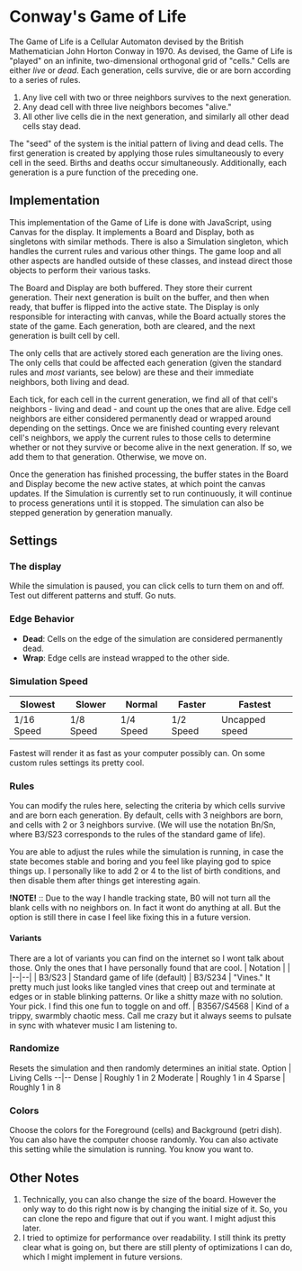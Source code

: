 # Conway's Game of Life
The Game of Life is a Cellular Automaton devised by the British Mathematician John Horton Conway in 1970. As devised, the Game of Life is "played" on an infinite, two-dimensional orthogonal grid of "cells." Cells are either *live* or *dead*. Each generation, cells survive, die or are born according to a series of rules.
1. Any live cell with two or three neighbors survives to the next generation.
2. Any dead cell with three live neighbors becomes "alive."
3. All other live cells die in the next generation, and similarly all other dead cells stay dead.

The "seed" of the system is the initial pattern of living and dead cells. The first generation is created by applying those rules simultaneously to every cell in the seed. Births and deaths occur simultaneously. Additionally, each generation is a pure function of the preceding one.

## Implementation
This implementation of the Game of Life is done with JavaScript, using Canvas for the display. It implements a Board and Display, both as singletons with similar methods. There is also a Simulation singleton, which handles the current rules and various other things. The game loop and all other aspects are handled outside of these classes, and instead direct those objects to perform their various tasks.

The Board and Display are both buffered. They store their current generation. Their next generation is built on the buffer, and then when ready, that buffer is flipped into the active state. The Display is only responsible for interacting with canvas, while the Board actually stores the state of the game. Each generation, both are cleared, and the next generation is built cell by cell.

The only cells that are actively stored each generation are the living ones. The only cells that could be affected each generation (given the standard rules and *most* variants, see below) are these and their immediate neighbors, both living and dead. 

Each tick, for each cell in the current generation, we find all of that cell's neighbors - living and dead - and count up the ones that are alive. Edge cell neighbors are either considered permanently dead or wrapped around depending on the settings. Once we are finished counting every relevant cell's neighbors, we apply the current rules to those cells to determine whether or not they survive or become alive in the next generation. If so, we add them to that generation. Otherwise, we move on.

Once the generation has finished processing, the buffer states in the Board and Display become the new active states, at which point the canvas updates. If the Simulation is currently set to run continuously, it will continue to process generations until it is stopped. The simulation can also be stepped generation by generation manually.

## Settings
### The display
While the simulation is paused, you can click cells to turn them on and off. Test out different patterns and stuff. Go nuts.

### Edge Behavior
* **Dead**: Cells on the edge of the simulation are considered permanently dead.
* **Wrap**: Edge cells are instead wrapped to the other side.

### Simulation Speed
| Slowest | Slower | Normal | Faster | Fastest |
|--|--|--|--|--|
| 1/16 Speed | 1/8 Speed | 1/4 Speed | 1/2 Speed | Uncapped speed |

Fastest will render it as fast as your computer possibly can. On some custom rules settings its pretty cool.

### Rules
You can modify the rules here, selecting the criteria by which cells survive and are born each generation. By default, cells with 3 neighbors are born, and cells with 2 or 3 neighbors survive. (We will use the notation Bn/Sn, where B3/S23 corresponds to the rules of the standard game of life).

You are able to adjust the rules while the simulation is running, in case the state becomes stable and boring and you feel like playing god to spice things up. I personally like to add 2 or 4 to the list of birth conditions, and then disable them after things get interesting again.

**!NOTE!** :: Due to the way I handle tracking state, B0 will not turn all the blank cells with no neighbors on. In fact it wont do anything at all. But the option is still there in case I feel like fixing this in a future version.

#### Variants
There are a lot of variants you can find on the internet so I wont talk about those. Only the ones that I have personally found that are cool.
| Notation | | 
|--|--|
| B3/S23 | Standard game of life (default)
| B3/S234 | "Vines." It pretty much just looks like tangled vines that creep out and terminate at edges or in stable blinking patterns. Or like a shitty maze with no solution. Your pick. I find this one fun to toggle on and off.
| B3567/S4568 | Kind of a trippy, swarmbly chaotic mess. Call me crazy but it always seems to pulsate in sync with whatever music I am listening to.

### Randomize
Resets the simulation and then randomly determines an initial state.
Option | Living Cells
--|--
Dense | Roughly 1 in 2
Moderate | Roughly 1 in 4
Sparse | Roughly 1 in 8

### Colors
Choose the colors for the Foreground (cells) and Background (petri dish). You can also have the computer choose randomly. You can also activate this setting while the simulation is running. You know you want to.

## Other Notes
1. Technically, you can also change the size of the board. However the only way to do this right now is by changing the initial size of it. So, you can clone the repo and figure that out if you want. I might adjust this later.
2. I tried to optimize for performance over readability. I still think its pretty clear what is going on, but there are still plenty of optimizations I can do, which I might implement in future versions.
